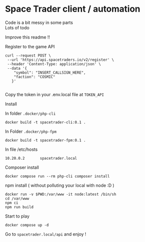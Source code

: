 # Space Trader client / automation

Code is a bit messy in some parts  
Lots of todo 


Improve this readme !! 


Register to the game API

```
curl --request POST \
 --url 'https://api.spacetraders.io/v2/register' \
 --header 'Content-Type: application/json' \
 --data '{
    "symbol": "INSERT_CALLSIGN_HERE",
    "faction": "COSMIC"
   }'
   
```

Copy the token in your .env.local file at `TOKEN_API`


Install 

In folder `.docker/php-cli`
```
docker build -t spacetrader-cli:0.1 .
``````
In Folder `.docker/php-fpm`
```
docker build -t spacetrader-fpm:0.1 .
```
In file /etc/hosts 
```
10.20.0.2       spacetrader.local
``````

Composer install 
```
docker compose run --rm php-cli composer install
```

npm install ( without polluting your local with node :D )
```
docker run -v $PWD:/var/www -it node:latest /bin/sh
cd /var/www
npm ci
npm run build
```

Start to play
```
docker compose up -d
```

Go to `spacetrader.local/api` and enjoy !
